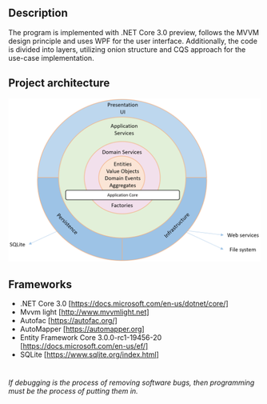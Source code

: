 ## Description
The program is implemented with .NET Core 3.0 preview, follows the MVVM design principle and uses WPF for the user interface. Additionally, the code is divided into layers, utilizing onion structure and CQS approach for the use-case implementation.

## Project architecture
<img src="https://github.com/ariksman/CoreDemoApp/blob/master/Structure.PNG" />

## Frameworks

- .NET Core 3.0 [https://docs.microsoft.com/en-us/dotnet/core/]
- Mvvm light [http://www.mvvmlight.net]
- Autofac [https://autofac.org/]
- AutoMapper [https://automapper.org]
- Entity Framework Core 3.0.0-rc1-19456-20 [https://docs.microsoft.com/en-us/ef/]
- SQLite [https://www.sqlite.org/index.html]

#

*If debugging is the process of removing software bugs, then programming must be the process of putting them in.*
